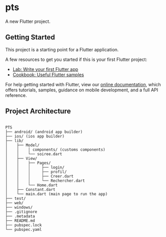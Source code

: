 # pts

A new Flutter project.

## Getting Started

This project is a starting point for a Flutter application.

A few resources to get you started if this is your first Flutter project:

- [Lab: Write your first Flutter app](https://flutter.dev/docs/get-started/codelab)
- [Cookbook: Useful Flutter samples](https://flutter.dev/docs/cookbook)

For help getting started with Flutter, view our
[online documentation](https://flutter.dev/docs), which offers tutorials,
samples, guidance on mobile development, and a full API reference.

## Project Architecture

<pre><code>
PTS
├── android/ (android app builder)
├── ios/ (ios app builder)
├── lib/
│    ├── Model/
│    │    │ components/ (customs components)
│    │    └── soiree.dart
│    ├── View/
│    │    ├── Pages/
│    │    │     ├── login/
│    │    │     ├── profil/
│    │    │     ├── Creer.dart
│    │    │     └── Rechercher.dart
│    │    └── Home.dart
│    ├── Constant.dart
│    └── main.dart (main page to run the app)
├── test/
├── web/
├── windows/
├── .gitignore
├── .metadata
├── README.md
├── pubspec.lock
└── pubspec.yaml
</pre></code>
